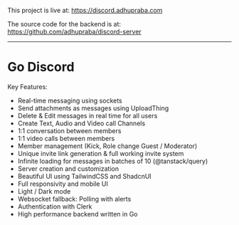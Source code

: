 This project is live at: https://discord.adhupraba.com

The source code for the backend is at: https://github.com/adhupraba/discord-server

---

# Go Discord

Key Features:

- Real-time messaging using sockets
- Send attachments as messages using UploadThing
- Delete & Edit messages in real time for all users
- Create Text, Audio and Video call Channels
- 1:1 conversation between members
- 1:1 video calls between members
- Member management (Kick, Role change Guest / Moderator)
- Unique invite link generation & full working invite system
- Infinite loading for messages in batches of 10 (@tanstack/query)
- Server creation and customization
- Beautiful UI using TailwindCSS and ShadcnUI
- Full responsivity and mobile UI
- Light / Dark mode
- Websocket fallback: Polling with alerts
- Authentication with Clerk
- High performance backend written in Go
